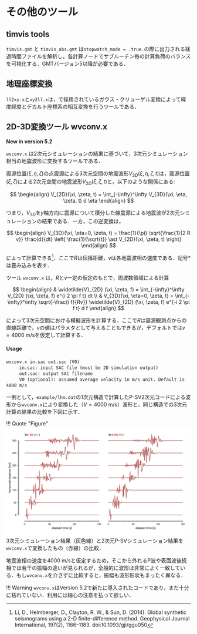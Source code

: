 # その他のツール

## timvis tools

`timvis.gmt` と `timvis_abs.gmt` は`stopwatch_mode = .true.`の際に出力される経過時間ファイルを解析し，各計算ノードでサブルーチン毎の計算負荷のバランスを可視化する．GMTバージョン5以降が必要である．

## 地理座標変換

`ll2xy.x`と`xy2ll.x`は，で採用されているガウス・クリューゲル変換によって緯度経度とデカルト座標系の相互変換を行うツールである．

## 2D-3D変換ツール wvconv.x

**New in version 5.2**

`wvconv.x` は2次元シミュレーションの結果に基づいて，3次元シミュレーション相当の地震波形に変換するツールである．

震源位置$(\xi, \eta, \zeta)$の点震源による3次元空間の地震波形$V_{3D}(\xi, \eta, \zeta, t)$は，震源位置$(\xi, \zeta)$による2次元空間の地震波形$V_{2D}(\xi,\zeta, t)$と，以下のような関係にある: 

$$
\begin{align}
V_{2D}(\xi, \zeta, t) = \int_{-\infty}^\infty V_{3D}(\xi, \eta, \zeta, t) d \eta 
\end{align}
$$

つまり，$V_{3D}$を$y$軸方向に震源について積分した線震源による地震波が2次元シミュレーションの結果である．一方，この逆変換は，

$$
\begin{align}
    V_{3D}(\xi, \eta=0, \zeta, t) = \frac{1}{\pi} 
    \sqrt{\frac{1}{2 R v}} 
    \frac{d}{dt}
    \left[ \frac{1}{\sqrt{t}} \ast V_{2D}(\xi, \zeta, t) \right]
\end{align}
$$

によって計算できる[^1]．ここで$R$は伝播距離，$v$は各地震波相の速度である．記号$\ast$は畳み込みを表す．

ツール `wvconv.x` は，$R$と$v$一定の仮定のもとで，周波数領域による計算

$$
\begin{align}
    & \widetilde{V}_{2D} (\xi, \zeta, f) = \int_{-\infty}^\infty 
    V_{2D} (\xi, \zeta, f) e^{i 2 \pi f t} dt 
    \\
    & V_{3D}(\xi, \eta=0, \zeta, t) = 
    \int_{-\infty}^\infty     \sqrt{-\frac{i f}{Rv}}
    \widetilde{V}_{2D} (\xi, \zeta, f)
    e^{-i 2 \pi f t} d f
\end{align}
$$

によって3次元空間における模擬波形を計算する．ここで$R$は震源観測点からの直線距離で，$v$の値はパラメタとして与えることもできるが，デフォルトでは$v=4000$ m/sを仮定して計算する．


#### Usage

```
wvconv.x in.sac out.sac (V0)
     in.sac: input SAC file (must be 2D simulation output)
     out.sac: output SAC filename
     V0 (optional): assumed average velocity in m/s unit. Default is 4000 m/s
```

一例として，`example/lhm.dat`の1次元構造で計算したP-SV2次元コードによる波形から`wvconv.x`により変換した（$V=4000$ m/s）波形と，同じ構造での3次元計算の結果の比較を下図に示す．

!!! Quote "Figure"
    ![](../fig/wvconv.png)
    3次元シミュレーション結果（灰色線）と2次元P-SVシミュレーション結果を`wvconv.x`で変換したもの（赤線）の比較．

地震波相の速度を4000 m/sと仮定するため，そこから外れるP波や表面波後続相では若干の振幅の違いが見られるが，全般的に波形は非常によく一致している．もし`wvconv.x`を介さずに比較すると，振幅も波形形状もまったく異なる．

!!! Warning
    `wvconv.x`はVersion 5.2で新たに導入されたコードであり，まだ十分に枯れていない．利用には細心の注意を払って欲しい．

[^1]: Li, D., Helmberger, D., Clayton, R. W., & Sun, D. (2014). Global synthetic seismograms using a 2-D finite-difference method. Geophysical Journal International, 197(2), 1166–1183. doi:10.1093/gji/ggu050